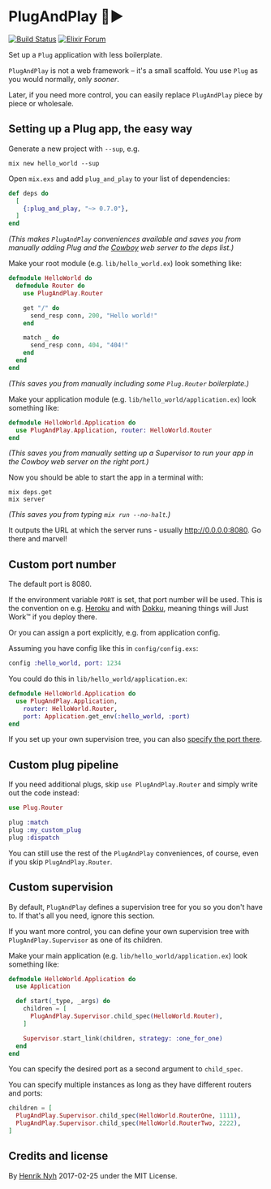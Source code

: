 # PlugAndPlay 🔌►

[![Build Status](https://secure.travis-ci.org/henrik/plug_and_play.svg?branch=master "Build Status")](https://travis-ci.org/henrik/plug_and_play) [![Elixir Forum](https://img.shields.io/badge/discuss-Elixir%20Forum-b36ccc.svg)](https://elixirforum.com/t/plugandplay-set-up-plug-apps-with-less-boilerplate/3851)

Set up a `Plug` application with less boilerplate.

`PlugAndPlay` is not a web framework – it's a small scaffold. You use `Plug` as you would normally, only *sooner*.

Later, if you need more control, you can easily replace `PlugAndPlay` piece by piece or wholesale.


## Setting up a Plug app, the easy way

Generate a new project with `--sup`, e.g.

    mix new hello_world --sup

Open `mix.exs` and add `plug_and_play` to your list of dependencies:

```elixir
def deps do
  [
    {:plug_and_play, "~> 0.7.0"},
  ]
end
```

*(This makes `PlugAndPlay` conveniences available and saves you from manually adding Plug and the [Cowboy](https://github.com/ninenines/cowboy) web server to the deps list.)*

Make your root module (e.g. `lib/hello_world.ex`) look something like:

```elixir
defmodule HelloWorld do
  defmodule Router do
    use PlugAndPlay.Router

    get "/" do
      send_resp conn, 200, "Hello world!"
    end

    match _ do
      send_resp conn, 404, "404!"
    end
  end
end
```

*(This saves you from manually including some `Plug.Router` boilerplate.)*

Make your application module (e.g. `lib/hello_world/application.ex`) look something like:

```elixir
defmodule HelloWorld.Application do
  use PlugAndPlay.Application, router: HelloWorld.Router
end
```

*(This saves you from manually setting up a Supervisor to run your app in the Cowboy web server on the right port.)*

Now you should be able to start the app in a terminal with:

    mix deps.get
    mix server

*(This saves you from typing `mix run --no-halt`.)*

It outputs the URL at which the server runs - usually <http://0.0.0.0:8080>. Go there and marvel!


## Custom port number

The default port is 8080.

If the environment variable `PORT` is set, that port number will be used. This is the convention on e.g. [Heroku](https://heroku.com) and with [Dokku](http://dokku.viewdocs.io/dokku/), meaning things will Just Work™ if you deploy there.

Or you can assign a port explicitly, e.g. from application config.

Assuming you have config like this in `config/config.exs`:

```elixir
config :hello_world, port: 1234
```

You could do this in `lib/hello_world/application.ex`:


```elixir
defmodule HelloWorld.Application do
  use PlugAndPlay.Application,
    router: HelloWorld.Router,
    port: Application.get_env(:hello_world, :port)
end
```

If you set up your own supervision tree, you can also [specify the port there](#custom-supervision).


## Custom plug pipeline

If you need additional plugs, skip `use PlugAndPlay.Router` and simply write out the code instead:

```elixir
use Plug.Router

plug :match
plug :my_custom_plug
plug :dispatch
```

You can still use the rest of the `PlugAndPlay` conveniences, of course, even if you skip `PlugAndPlay.Router`.


## Custom supervision

By default, `PlugAndPlay` defines a supervision tree for you so you don't have to. If that's all you need, ignore this section.

If you want more control, you can define your own supervision tree with `PlugAndPlay.Supervisor` as one of its children.

Make your main application (e.g. `lib/hello_world/application.ex`) look something like:

```elixir
defmodule HelloWorld.Application do
  use Application

  def start(_type, _args) do
    children = [
      PlugAndPlay.Supervisor.child_spec(HelloWorld.Router),
    ]

    Supervisor.start_link(children, strategy: :one_for_one)
  end
end
```

You can specify the desired port as a second argument to `child_spec`.

You can specify multiple instances as long as they have different routers and ports:

```elixir
children = [
  PlugAndPlay.Supervisor.child_spec(HelloWorld.RouterOne, 1111),
  PlugAndPlay.Supervisor.child_spec(HelloWorld.RouterTwo, 2222),
]
```


## Credits and license

By [Henrik Nyh](https://henrik.nyh.se) 2017-02-25 under the MIT License.
